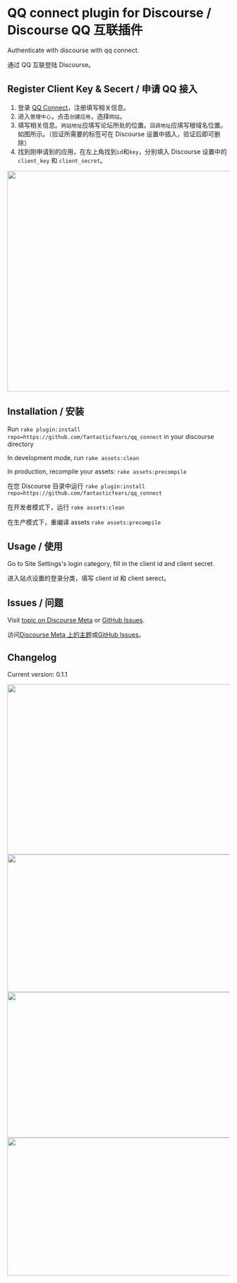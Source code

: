 # QQ connect plugin for Discourse / Discourse QQ 互联插件

Authenticate with discourse with qq connect.

通过 QQ 互联登陆 Discourse。

## Register Client Key & Secert / 申请 QQ 接入

1. 登录 [QQ Connect](http://connect.qq.com/)，注册填写相关信息。
2. 进入`管理中心`，点击`创建应用`，选择`网站`。
3. 填写相关信息。`网站地址`应填写论坛所处的位置。`回调地址`应填写根域名位置。如图所示。（验证所需要的标签可在 Discourse 设置中插入，验证后即可删除）
4. 找到刚申请到的应用，在左上角找到`id`和`key`，分别填入 Discourse 设置中的 `client_key` 和 `client_secret`。

<img src="https://meta.discourse.org/uploads/default/34523/414f622b202bba06.png" width="583" height="500"> 

## Installation / 安装

Run `rake plugin:install repo=https://github.com/fantasticfears/qq_connect` in your discourse directory

In development mode, run `rake assets:clean`

In production, recompile your assets: `rake assets:precompile`

在您 Discourse 目录中运行 `rake plugin:install repo=https://github.com/fantasticfears/qq_connect`

在开发者模式下，运行 `rake assets:clean`

在生产模式下，重编译 assets `rake assets:precompile`

## Usage / 使用

Go to Site Settings's login category, fill in the client id and client secret.

进入站点设置的登录分类，填写 client id 和 client serect。

## Issues / 问题

Visit [topic on Discourse Meta](https://meta.discourse.org/t/qq-login-plugin-qq/19718) or [GitHub Issues](https://github.com/fantasticfears/qq_connect/issues).

访问[Discourse Meta 上的主题](https://meta.discourse.org/t/qq-login-plugin-qq/19718)或[GitHub Issues](https://github.com/fantasticfears/qq_connect/issues)。

## Changelog

Current version: 0.1.1

<img src="https://meta.discourse.org/uploads/default/34493/dc792b8ba0ca145a.png" width="690" height="386">

<img src="https://meta.discourse.org/uploads/default/34492/62b8bfde277857af.png" width="690" height="312">

<img src="https://meta.discourse.org/uploads/default/34494/ea6c21600bd68279.png" width="690" height="330">

<img src="https://meta.discourse.org/uploads/default/34495/eaf2d4fae5f6a64c.png" width="690" height="313">
